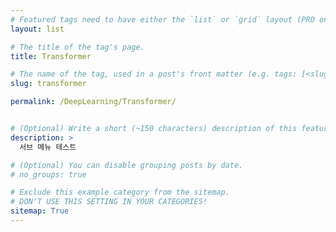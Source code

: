 ```yaml
---
# Featured tags need to have either the `list` or `grid` layout (PRO only).
layout: list

# The title of the tag's page.
title: Transformer

# The name of the tag, used in a post's front matter (e.g. tags: [<slug>]).
slug: transformer

permalink: /DeepLearning/Transformer/


# (Optional) Write a short (~150 characters) description of this featured tag.
description: >
  서브 메뉴 테스트

# (Optional) You can disable grouping posts by date.
# no_groups: true

# Exclude this example category from the sitemap.
# DON'T USE THIS SETTING IN YOUR CATEGORIES!
sitemap: True
---
```

